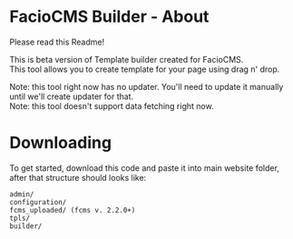 # FacioCMS Builder - About
Please read this Readme!

This is beta version of Template builder created for FacioCMS. \
This tool allows you to create template for your page using drag n' drop.

Note: this tool right now has no updater. You'll need to update it manually until we'll create updater for that. \
Note: this tool doesn't support data fetching right now.

# Downloading
To get started, download this code and paste it into main website folder, after that structure should looks like:
```
admin/
configuration/
fcms_uploaded/ (fcms v. 2.2.0+)
tpls/
builder/
```

